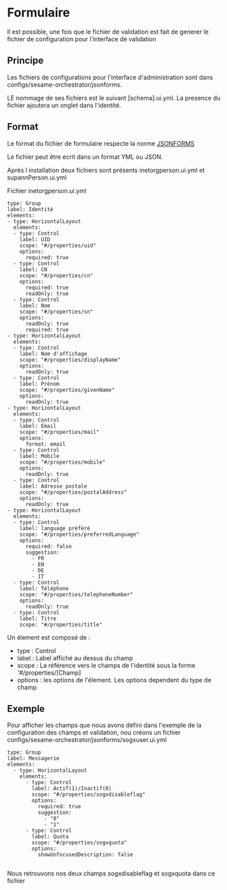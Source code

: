 # Formulaire

Il est possible, une fois que le fichier de validation est fait de generer le fichier de configuration pour l'interface de validation 

## Principe

Les fichiers de configurations pour l'interface d'administration sont dans configs/sesame-orchestrator/jsonforms. 

LE nommage de ses fichiers est le suivant [schema].ui.yml. La presence du fichier ajoutera un onglet dans l'identité. 

## Format

Le format du fichier de formulaire respecte la norme [JSONFORMS](https://jsonforms.io/docs/uischema/)

Le fichier peut être ecrit dans un format YML ou JSON.

Après l installation deux fichiers sont présents inetorgperson.ui.yml et supannPerson.ui.yml

Fichier inetorgperson.ui.yml

```
type: Group
label: Identité
elements:
- type: HorizontalLayout
  elements:
  - type: Control
    label: UID
    scope: "#/properties/uid"
    options:
      required: true
  - type: Control
    label: CN
    scope: "#/properties/cn"
    options:
      required: true
      readOnly: true
  - type: Control
    label: Nom
    scope: "#/properties/sn"
    options:
      readOnly: true
      required: true
- type: HorizontalLayout
  elements:
  - type: Control
    label: Nom d'affichage
    scope: "#/properties/displayName"
    options:
      readOnly: true
  - type: Control
    label: Prénom
    scope: "#/properties/givenName"
    options:
      readOnly: true
- type: HorizontalLayout
  elements:
  - type: Control
    label: Email
    scope: "#/properties/mail"
    options:
      format: email
  - type: Control
    label: Mobile
    scope: "#/properties/mobile"
    options:
      readOnly: true
  - type: Control
    label: Adresse postale
    scope: "#/properties/postalAddress"
    options:
      readOnly: true
- type: HorizontalLayout
  elements:
  - type: Control
    label: language préféré
    scope: "#/properties/preferredLanguage"
    options:
      required: false
      suggestion:
        - FR
        - EN
        - DE
        - IT
  - type: Control
    label: Téléphone
    scope: "#/properties/telephoneNumber"
    options:
      readOnly: true
  - type: Control
    label: Titre
    scope: "#/properties/title"
```

Un élement est composé de : 

* type : Control
* label : Label affiché au dessus du champ
* scope : La référence vers le champs de l'identité sous la forme '#/properties/[Champ]
* options : les options de l'élement. Les options dependent du type de champ


## Exemple 

Pour afficher les champs que nous avons défini dans l'exemple de la configuration des champs et validation, nou créons un fichier configs/sesame-orchestrator/jsonforms/sogxuser.ui.yml

```
type: Group
label: Messagerie
elements:
  - type: HorizontalLayout
    elements:
      - type: Control
        label: Actif(1)/Inactif(0)
        scope: "#/properties/sogxdisableflag"
        options:
          required: true
          suggestion:
            - "0"
            - "1"
      - type: Control
        label: Quota
        scope: "#/properties/sogxquota"
        options:
          showUnfocusedDescription: false
         
```
Nous retrouvons nos deux champs sogxdisableflag et sogxquota dans ce fichier